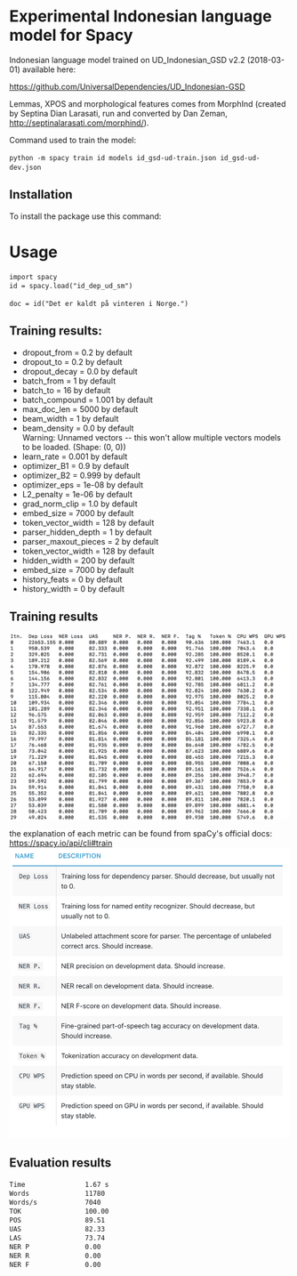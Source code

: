 # Experimental Indonesian language model for Spacy 
Indonesian language model trained on UD_Indonesian_GSD v2.2 (2018-03-01) available here: 

https://github.com/UniversalDependencies/UD_Indonesian-GSD

Lemmas, XPOS and morphological features comes from MorphInd (created by Septina Dian Larasati, run and converted by Dan Zeman, http://septinalarasati.com/morphind/).

Command used to train the model:

`python -m spacy train id models id_gsd-ud-train.json id_gsd-ud-dev.json`

## Installation

To install the package use this command:

# Usage

```
import spacy
id = spacy.load("id_dep_ud_sm")

doc = id("Det er kaldt på vinteren i Norge.")
```

## Training results:

- dropout_from = 0.2 by default 
- dropout_to = 0.2 by default 
- dropout_decay = 0.0 by default 
- batch_from = 1 by default 
- batch_to = 16 by default 
- batch_compound = 1.001 by default 
- max_doc_len = 5000 by default 
- beam_width = 1 by default 
- beam_density = 0.0 by default   
Warning: Unnamed vectors -- this won't allow multiple vectors models to be loaded. (Shape: (0, 0))  
- learn_rate = 0.001 by default 
- optimizer_B1 = 0.9 by default 
- optimizer_B2 = 0.999 by default
- optimizer_eps = 1e-08 by default  
- L2_penalty = 1e-06 by default 
- grad_norm_clip = 1.0 by default 
- embed_size = 7000 by default 
- token_vector_width = 128 by default 
- parser_hidden_depth = 1 by default 
- parser_maxout_pieces = 2 by default 
- token_vector_width = 128 by default 
- hidden_width = 200 by default 
- embed_size = 7000 by default 
- history_feats = 0 by default 
- history_width = 0 by default 

## Training results 
![alt text](id_dep_ud_sm_train_results.png)

the explanation of each metric can be found from spaCy's official docs: 
https://spacy.io/api/cli#train
![alt text](metrics.png)

## Evaluation results
    Time               1.67 s         
    Words              11780          
    Words/s            7040           
    TOK                100.00         
    POS                89.51          
    UAS                82.33          
    LAS                73.74          
    NER P              0.00           
    NER R              0.00           
    NER F              0.00 
